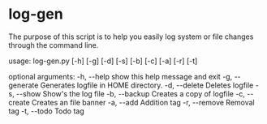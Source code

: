 # log-gen
The purpose of this script is to help you easily log system or file changes through the command line. 

usage: log-gen.py [-h] [-g] [-d] [-s] [-b] [-c] [-a] [-r] [-t]

optional arguments:
  -h, --help      show this help message and exit
  -g, --generate  Generates logfile in HOME directory.
  -d, --delete    Deletes logfile
  -s, --show      Show's the log file
  -b, --backup    Creates a copy of logfile
  -c, --create    Creates an file banner
  -a, --add       Addition tag
  -r, --remove    Removal tag
  -t, --todo      Todo tag

